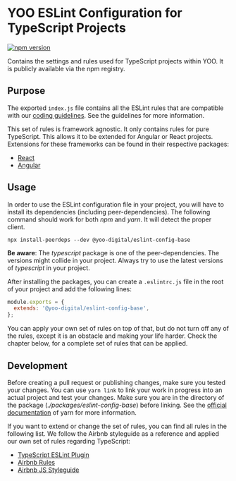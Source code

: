 # YOO ESLint Configuration for TypeScript Projects
[![npm version](https://badge.fury.io/js/%40yoo-digital%2Feslint-config-base.svg)](https://badge.fury.io/js/%40yoo-digital%2Feslint-config-base)

Contains the settings and rules used for TypeScript projects within YOO.
It is publicly available via the npm registry.

## Purpose
The exported `index.js` file contains all the ESLint rules that are compatible with our [coding guidelines](https://yooapps.jira.com/wiki/spaces/FD/pages/1239187573/Coding+Guidelines).
See the guidelines for more information.

This set of rules is framework agnostic. It only contains rules for pure TypeScript. This allows it to be extended
for Angular or React projects. Extensions for these frameworks can be found in their respective packages:
* [React](https://www.npmjs.com/package/@yoo-digital/eslint-config-react)
* [Angular](https://www.npmjs.com/package/@yoo-digital/eslint-config-angular)

## Usage
In order to use the ESLint configuration file in your project, you will have to install
its dependencies (including peer-dependencies). The following command should work
for both _npm_ and _yarn_. It will detect the proper client.

```text
npx install-peerdeps --dev @yoo-digital/eslint-config-base
```

**Be aware**: The _typescript_ package is one of the peer-dependencies. The versions might collide in your project.
Always try to use the latest versions of _typescript_ in your project.

After installing the packages, you can create a `.eslintrc.js` file in the root of your project
and add the following lines:

```javascript
module.exports = {
  extends: '@yoo-digital/eslint-config-base',
};
```

You can apply your own set of rules on top of that, but do not turn off any of the rules,
except it is an obstacle and making your life harder. Check the chapter below, for a complete set of rules
that can be applied.

## Development
Before creating a pull request or publishing changes, make sure you tested your changes.
You can use `yarn link` to link your work in progress into an actual project and test your changes.
Make sure you are in the directory of the package (_./packages/eslint-config-base_) before linking.
See the [official documentation](https://yarnpkg.com/lang/en/docs/cli/link/) of yarn for more information.

If you want to extend or change the set of rules, you can find all rules in the following list.
We follow the Airbnb styleguide as a reference and applied our own set of rules regarding TypeScript:
* [TypeScript ESLint Plugin](https://github.com/typescript-eslint/typescript-eslint/tree/master/packages/eslint-plugin#supported-rules)
* [Airbnb Rules](https://github.com/airbnb/javascript/tree/master/packages/eslint-config-airbnb-base)
* [Airbnb JS Styleguide](https://github.com/airbnb/javascript)
